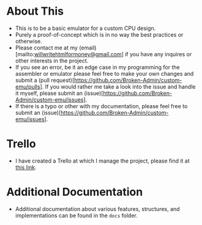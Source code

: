 # About This

* This is to be a basic emulator for a custom CPU design.
* Purely a proof-of-concept which is in no way the best practices or otherwise.
* Please contact me at my (email)[mailto:willwritehtmlformoney@gmail.com] if you have any inquires or other interests in the project.
* If you see an error, be it an edge case in my programming for the assembler or emulator please feel free to make your own changes and submit a (pull request)[https://github.com/Broken-Admin/custom-emu/pulls]. If you would rather me take a look into the issue and handle it myself, please submit an (issue)[https://github.com/Broken-Admin/custom-emu/issues].
* If there is a typo or other with my documentation, please feel free to submit an (issue)[https://github.com/Broken-Admin/custom-emu/issues].

# Trello

* I have created a Trello at which I manage the project, please find it at [this link](https://trello.com/b/6rfrciPX/custom-emu-cpu).

# Additional Documentation

* Additional documentation about various features, structures, and implementations can be found in the `docs` folder.
